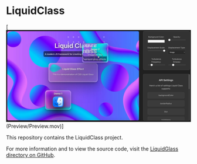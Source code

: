 # LiquidClass

[![Watch Demo](Preview/Preview.jpg)(Preview/Preview.mov)]

This repository contains the LiquidClass project.

For more information and to view the source code, visit the [LiquidGlass directory on GitHub](https://github.com/KaliforniaGator/LiquidClass/tree/main/LiquidClass).

